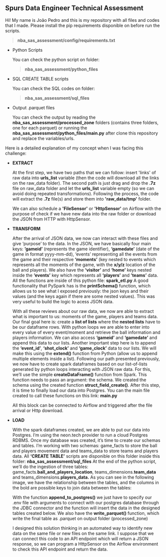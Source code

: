 ## Spurs Data Engineer Technical Assessment

Hi! My name is João Pedro and this is my repository with all files and codes that I made. Please install the pip requirements disponible on before run the scripts.
>**nba_sas_assessment/config/requirements.txt** 


- Python Scripts

    You can check the python script on folder: 
    > **nba_sas_assessment/python_files**
- SQL CREATE TABLE scripts

    You can check the SQL codes on folder: 
    > **nba_sas_assessment/sql_files**

- Output .parquet files

    You can check the output by reading the **nba_sas_assessment/processed_zone** folders (contains three folders, one for each parquet) or 
    running the **nba_sas_assessment/python_files/main.py** after clone this repository and replace the variables/urls.

Here is a detailed explanation of my concept when I was facing this challenge:

 - **EXTRACT**

    At the first step, we have two paths that we can follow: insert 'links' of raw data into **urls_list** variable (then the code will download all the links on the raw_data folder).
    The second path is just drag and drop the **.7z** file on raw_data folder and let the **urls_list** variable empty (so we can avoid doing repeated transformations).
    Following the process, the code will extract the **.7z** file(s) and store them into **'raw_data/tmp'** folder. 

    We can also schedule a **'FileSensor'** or **'HttpSensor'** on Airflow with the purpose of check if we have new data into the raw folder or download the JSON from HTTP with HttpSensor.

 - **TRANSFORM**
	
	After the arrival of JSON data, we now can interact with these files and give ‘purpose’ to the data. In the JSON, we have basically four main keys: **’gameid’** (represents the game identifier), **‘gamedate’** (date of the game in format yyyy-mm-dd), ‘events’ representing all the events from the game and their respective **‘moments’** (key nested to events which represents all the moments of the game, with the **x/y/z** location of the ball and players). We also have the **‘visitor’** and **‘home’** keys nested inside the **‘events’** key which represents all **‘players’** and **’teams’** data. All the functions are inside of this python file: **spark_etl.py** 
    A good functionality that PySpark has is the **printSchema()** function, which allows us to see what I exposed previously: the json keys and their values (and the keys again if there are some nested values). This was very useful to build the logic to acess JSON data.
	
    With all these reviews about our raw data, we now are able to extract what is important to us: moments of the game, players and teams data. Our final goal here is: create a **list of lists** where the **nested lists** have to be our dataframe rows. With python loops we are able to enter into every value of every event/moment and retrieve the ball information and players information. We can also access **‘gameid’** and **‘gamedate’** and append this data to our lists. 
    Another important step here is to append the **‘event_id’**, **‘shot_clock’** and **‘game_clock’** data to our lists. We will make this using the **extend()** function from Python (allow us to append multiple elements inside a list).
    Following our path presented previously, we now have to create spark dataframes based on our list-of-lists generated by python loops interacting with JSON raw data. For this, we’ll use the simple **createDataFrame()** function from Spark. This function needs to pass an argument: the schema. We created the schema using the created function **struct_field_create()**. After this step, it is time to finally load our data into Postgres. You can the main file created to call these functions on this link: **main.py** 

    All this block can be connected to Airflow and triggered after the file arrival or Http download.

 - **LOAD**

    With the spark dataframes created, we are able to put our data into Postgres. I’m using the neon.tech provider to run a cloud Postgres RDBMS. Once my database was created, it’s time to create our schemas and tables. I’m working with two schemas: game_facts to store the ball and players movement data and teams_data to store teams and players data. All **‘CREATE TABLE’** scripts are disponible on this folder inside this folder: **nba_sas_assessment/sql_files**
	At the end of the python script, we'll do the ingestion of three tables: game_facts.**ball_and_players_location**, teams_dimensions.**team_data** and teams_dimensions.**players_data.**
	As you can see in the following image, we have the relationship between the tables, and the columns in the bold are possible keys to join data between the tables:

	With the function **append_to_postgres()** we just have to specify our .env file with arguments to connect with our postgres database through the JDBC connector and the function will insert the data in the designed tables created below. We also have the **write_parquet()** function, which write the final table as .parquet on output folder (processed_zone)

    I designed this solution thinking in an automated way to identify new data on the same file or new files on the same link. I suppose that we can connect this code to an API endpoint which will return a JSON response, so we can program a HttpSensor on the Airflow environment to check this API endpoint and return the data. 
